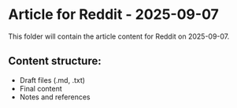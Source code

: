 # Article for Reddit - 2025-09-07

This folder will contain the article content for Reddit on 2025-09-07.

## Content structure:
- Draft files (.md, .txt)
- Final content
- Notes and references

